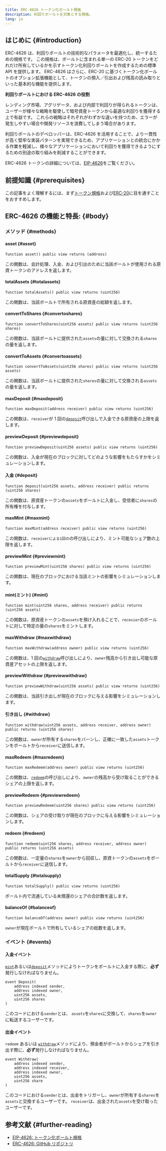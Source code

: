 ```yaml
---
title: ERC-4626 トークン化ボールト規格
description: 利回りボールトを対象とする規格。
lang: ja
---
```


## はじめに {#introduction}

ERC-4626 は、利回りボールトの技術的なパラメータを最適化し、統一するための規格です。 この規格は、ボールトに含まれる単一の ERC-20 トークンをどれだけ所有しているかを示すトークン化利回りボールトを作成するための標準 API を提供します。 ERC-4626 はさらに、ERC-20 に基づくトークン化ボールトのオプション拡張機能として、トークンの預入／引出および残高の読み取りといった基本的な機能を提供します。

**利回りボールトにおける ERC-4626 の役割**

レンディング市場、アグリゲータ、および内部で利回りが得られるトークンは、ユーザーが様々な戦略を駆使して暗号資産トークンから最適な利回りを獲得する上で有益です。 これらの戦略はそれぞれがわずかな違いを持つため、エラーが発生しやすい場合や開発リソースを浪費してしまう場合があります。

利回りボールトのデベロッパーは、ERC-4626 を活用することで、より一貫性が高く堅牢な実装パターンを実現できるため、アプリケーションとの統合にかかる作業を軽減し、様々なアプリケーションにおいて利回りを獲得できるようにするための別途の取り組みを削減することができます。

ERC-4626 トークンの詳細については、[EIP-4626](https://eips.ethereum.org/EIPS/eip-4626)をご覧ください。

## 前提知識 {#prerequisites}

この記事をよく理解するには、まず[トークン規格](/developers/docs/standards/tokens/)および[ERC-20](/developers/docs/standards/tokens/erc-20/)に目を通すことをおすすめします。

## ERC-4626 の機能と特長: {#body}

### メソッド {#methods}

#### asset {#asset}

```solidity
function asset() public view returns (address)
```

この関数は、会計処理、入金、および引出のために当該ボールトが使用される原資トークンのアドレスを返します。

#### totalAssets {#totalassets}

```solidity
function totalAssets() public view returns (uint256)
```

この関数は、当該ボールトで所有される原資産の総額を返します。

#### convertToShares {#convertoshares}

```solidity
function convertToShares(uint256 assets) public view returns (uint256 shares)
```

この関数は、当該ボールトに提供された`assets`の量に対して交換される`shares`の量を返します。

#### convertToAssets {#convertoassets}

```solidity
function convertToAssets(uint256 shares) public view returns (uint256 assets)
```

この関数は、当該ボールトに提供された`shares`の量に対して交換される`assets`の量を返します。

#### maxDeposit {#maxdeposit}

```solidity
function maxDeposit(address receiver) public view returns (uint256)
```

この関数は、`receiver`が 1 回の[`deposit`](#deposit)呼び出しで入金できる原資産の上限を返します。

#### previewDeposit {#previewdeposit}

```solidity
function previewDeposit(uint256 assets) public view returns (uint256)
```

この関数は、入金が現在のブロックに対してどのような影響をもたらすかをシミュレーションします。

#### 入金 {#deposit}

```solidity
function deposit(uint256 assets, address receiver) public returns (uint256 shares)
```

この関数は、原資産トークンの`assets`をボールトに入金し、受信者に`shares`の所有権を付与します。

#### maxMint {#maxmint}

```solidity
function maxMint(address receiver) public view returns (uint256)
```

この関数は、`receiverによる1回の`の呼び出しにより、ミント可能なシェア数の上限を返します。

#### previewMint {#previewmint}

```solidity
function previewMint(uint256 shares) public view returns (uint256)
```

この関数は、現在のブロックにおける当該ミントの影響をシミュレーションします。

#### mint(ミント) {#mint}

```solidity
function mint(uint256 shares, address receiver) public returns (uint256 assets)
```

この関数は、原資産トークンの`assets`を預け入れることで、`recevier`のボールトに対して特定の量の`shares`をミントします。

#### maxWithdraw {#maxwithdraw}

```solidity
function maxWithdraw(address owner) public view returns (uint256)
```

この関数は、1 回の[`withdraw`](#withdraw)呼び出しにより、`owner`残高から引き出し可能な原資産アセットの上限を返します。

#### previewWithdraw {#previewwithdraw}

```solidity
function previewWithdraw(uint256 assets) public view returns (uint256)
```

この関数は、当該引き出しが現在のブロックに与える影響をシミュレーションします。

#### 引き出し {#withdraw}

```solidity
function withdraw(uint256 assets, address receiver, address owner) public returns (uint256 shares)
```

この関数は、`owner`が所有する`shares`をバーンし、正確に一致した`assets`トークンをボールトから`receiver`に送信します。

#### maxRedeem {#maxredeem}

```solidity
function maxRedeem(address owner) public view returns (uint256)
```

この関数は、[`redeem`](#redeem)の呼び出しにより、`owner`の残高から受け取ることができるシェアの上限を返します。

#### previewRedeem {#previewredeem}

```solidity
function previewRedeem(uint256 shares) public view returns (uint256)
```

この関数は、シェアの受け取りが現在のブロックに与える影響をシミュレーションします。

#### redeem {#redeem}

```solidity
function redeem(uint256 shares, address receiver, address owner) public returns (uint256 assets)
```

この関数は、一定量の`shares`を`owner`から回収し、原資トークンの`assets`をボールトから`receiver`に送信します。

#### totalSupply {#totalsupply}

```solidity
function totalSupply() public view returns (uint256)
```

ボールト内で流通している未償還のシェアの合計数を返します。

#### balanceOf {#balanceof}

```solidity
function balanceOf(address owner) public view returns (uint256)
```

`owner`が現在ボールトで所有しているシェアの総数を返します。

### イベント {#events}

#### 入金イベント

[`mint`](#mint)あるいは[`deposit`](#deposit)メソッドによりトークンをボールトに入金する際に、**必ず**発行しなければなりません。

```solidity
event Deposit(
    address indexed sender,
    address indexed owner,
    uint256 assets,
    uint256 shares
)
```

このコードにおける`sender`とは、 `assets`を`shares`に交換して、`shares`を`owner`に転送するユーザーです。

#### 出金イベント

`redeem` あるいは [`withdraw`](#withdraw)メソッドにより、預金者がボールトからシェアを引き出す際に、**必ず**発行しなければなりません。

```solidity
event Withdraw(
    address indexed sender,
    address indexed receiver,
    address indexed owner,
    uint256 assets,
    uint256 share
)
```

このコードにおける`sender`とは、出金をトリガーし、`owner`が所有する`shares`を`assets`と交換するユーザーです。 `receiver`は、出金された`assets`を受け取ったユーザーです。

## 参考文献 {#further-reading}

- [EIP-4626: トークン化ボールト規格](https://eips.ethereum.org/EIPS/eip-4626)
- [ERC-4626: GitHub リポジトリ](https://github.com/Rari-Capital/solmate/blob/main/src/mixins/ERC4626.sol)
